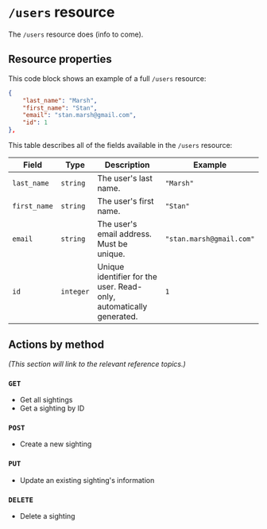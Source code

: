 # `/users` resource

The `/users` resource does (info to come).

## Resource properties

This code block shows an example of a full `/users` resource:

```json
{
	"last_name": "Marsh",
	"first_name": "Stan",
	"email": "stan.marsh@gmail.com",
	"id": 1
},
```

This table describes all of the fields available in the `/users` resource:

| Field        | Type      | Description                                                  | Example                  |
| ------------ | --------- | ------------------------------------------------------------ | ------------------------ |
| `last_name`  | `string`  | The user's last name.                                        | `"Marsh"`                |
| `first_name` | `string`  | The user's first name.                                       | `"Stan"`                 |
| `email`      | `string`  | The user's email address. Must be unique.                    | `"stan.marsh@gmail.com"` |
| `id`         | `integer` | Unique identifier for the user. Read-only, automatically generated. | `1`                      |

## Actions by method

*(This section will link to the relevant reference topics.)*

### `GET` 

* Get all sightings
* Get a sighting by ID

### `POST` 

* Create a new sighting

### `PUT` 

* Update an existing sighting's information

### `DELETE` 

* Delete a sighting

